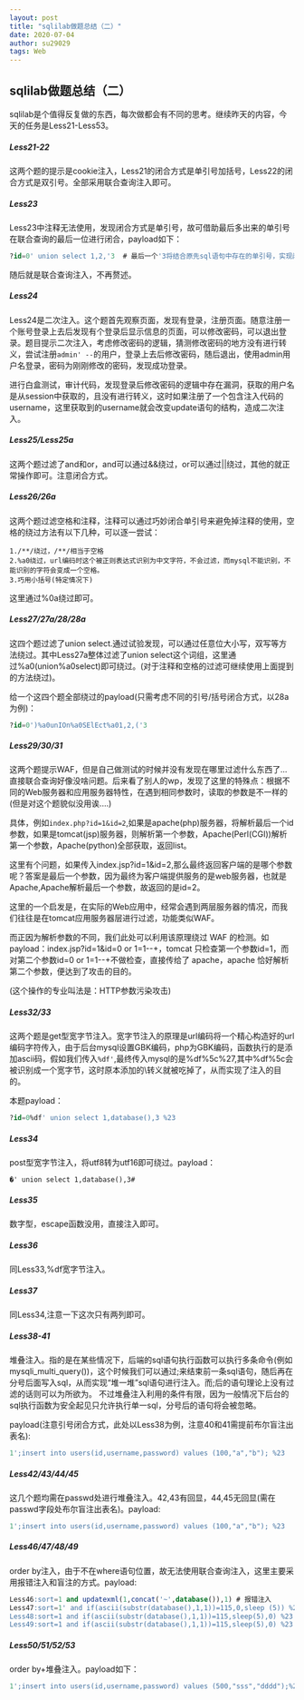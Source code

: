 ```yaml
---
layout: post 
title: "sqlilab做题总结（二）"
date: 2020-07-04
author: su29029
tags: Web
---
```


## sqlilab做题总结（二）

sqlilab是个值得反复做的东西，每次做都会有不同的思考。继续昨天的内容，今天的任务是Less21-Less53。

##### Less21-22

这两个题的提示是cookie注入，Less21的闭合方式是单引号加括号，Less22的闭合方式是双引号。全部采用联合查询注入即可。

##### Less23

Less23中注释无法使用，发现闭合方式是单引号，故可借助最后多出来的单引号在联合查询的最后一位进行闭合，payload如下：

```sql
?id=0' union select 1,2,'3  # 最后一个'3将结合原先sql语句中存在的单引号，实现闭合。
```

随后就是联合查询注入，不再赘述。

##### Less24

Less24是二次注入。这个题首先观察页面，发现有登录，注册页面。随意注册一个账号登录上去后发现有个登录后显示信息的页面，可以修改密码，可以退出登录。题目提示二次注入，考虑修改密码的逻辑，猜测修改密码的地方没有进行转义，尝试注册```admin' --```的用户，登录上去后修改密码，随后退出，使用admin用户名登录，密码为刚刚修改的密码，发现成功登录。

进行白盒测试，审计代码，发现登录后修改密码的逻辑中存在漏洞，获取的用户名是从session中获取的，且没有进行转义，这时如果注册了一个包含注入代码的username，这里获取到的username就会改变update语句的结构，造成二次注入。

##### Less25/Less25a

这两个题过滤了and和or，and可以通过&&绕过，or可以通过||绕过，其他的就正常操作即可。注意闭合方式。

##### Less26/26a

这两个题过滤空格和注释，注释可以通过巧妙闭合单引号来避免掉注释的使用，空格的绕过方法有以下几种，可以逐一尝试：

```
1./**/绕过，/**/相当于空格
2.%a0绕过，url编码时这个被正则表达式识别为中文字符，不会过滤，而mysql不能识别，不能识别的字符会变成一个空格。
3.巧用小括号(特定情况下)
```

这里通过%0a绕过即可。

##### Less27/27a/28/28a

这四个题过滤了union select.通过试验发现，可以通过任意位大小写，双写等方法绕过。其中Less27a整体过滤了union select这个词组，这里通过%a0(union%a0select)即可绕过。(对于注释和空格的过滤可继续使用上面提到的方法绕过)。

给一个这四个题全部绕过的payload(只需考虑不同的引号/括号闭合方式，以28a为例)：

```sql
?id=0')%a0unIOn%a0SElEct%a01,2,('3
```

##### Less29/30/31

这两个题提示WAF，但是自己做测试的时候并没有发现在哪里过滤什么东西了...直接联合查询好像没啥问题。后来看了别人的wp，发现了这里的特殊点：根据不同的Web服务器和应用服务器特性，在遇到相同参数时，读取的参数是不一样的(但是对这个题貌似没用诶....)

具体，例如```index.php?id=1&id=2```,如果是apache(php)服务器，将解析最后一个id参数，如果是tomcat(jsp)服务器，则解析第一个参数，Apache(Perl(CGI))解析第一个参数，Apache(python)全部获取，返回list。

这里有个问题，如果传入index.jsp?id=1&id=2,那么最终返回客户端的是哪个参数呢？答案是最后一个参数，因为最终为客户端提供服务的是web服务器，也就是Apache,Apache解析最后一个参数，故返回的是id=2。

这里的一个启发是，在实际的Web应用中，经常会遇到两层服务器的情况，而我们往往是在tomcat应用服务器层进行过滤，功能类似WAF。

而正因为解析参数的不同，我们此处可以利用该原理绕过 WAF 的检测。如 payload：index.jsp?id=1&id=0 or 1=1--+，tomcat 只检查第一个参数id=1，而对第二个参数id=0 or 1=1--+不做检查，直接传给了 apache，apache 恰好解析第二个参数，便达到了攻击的目的。

(这个操作的专业叫法是：HTTP参数污染攻击)

##### Less32/33

这两个题是get型宽字节注入。宽字节注入的原理是url编码将一个精心构造好的url编码字符传入，由于后台mysql设置GBK编码，php为GBK编码，函数执行的是添加ascii码，假如我们传入```%df'```,最终传入mysql的是%df%5c%27,其中%df%5c会被识别成一个宽字节，这时原本添加的\转义就被吃掉了，从而实现了注入的目的。

本题payload：

```sql
?id=0%df' union select 1,database(),3 %23
```

##### Less34

post型宽字节注入，将utf8转为utf16即可绕过。payload：

```
�' union select 1,database(),3#
```

##### Less35

数字型，escape函数没用，直接注入即可。

##### Less36

同Less33,%df宽字节注入。

##### Less37

同Less34,注意一下这次只有两列即可。

##### Less38-41

堆叠注入。指的是在某些情况下，后端的sql语句执行函数可以执行多条命令(例如mysqli_multi_query())，这个时候我们可以通过;来结束前一条sql语句，随后再在分号后面写入sql，从而实现“堆一堆”sql语句进行注入。而;后的语句理论上没有过滤的话则可以为所欲为。
不过堆叠注入利用的条件有限，因为一般情况下后台的sql执行函数为安全起见只允许执行单一sql，分号后的语句将会被忽略。

payload(注意引号闭合方式，此处以Less38为例，注意40和41需提前布尔盲注出表名):

```sql
1';insert into users(id,username,password) values (100,"a","b"); %23
```

##### Less42/43/44/45

这几个题均需在passwd处进行堆叠注入。42,43有回显，44,45无回显(需在passwd字段处布尔盲注出表名)。payload:

```sql
1';insert into users(id,username,password) values (100,"a","b"); %23
```

##### Less46/47/48/49

order by注入，由于不在where语句位置，故无法使用联合查询注入，这里主要采用报错注入和盲注的方式。payload: 

```sql
Less46:sort=1 and updatexml(1,concat('~',database()),1) # 报错注入
Less47:sort=1' and if(ascii(substr(database(),1,1))=115,0,sleep (5)) %23
Less48:sort=1 and if(ascii(substr(database(),1,1))=115,sleep(5),0) %23
Less49:sort=1 and if(ascii(substr(database(),1,1))=115,sleep(5),0) %23
```

##### Less50/51/52/53

order by+堆叠注入。payload如下：

```sql
1';insert into users(id,username,password) values (500,"sss","dddd");%23
```

